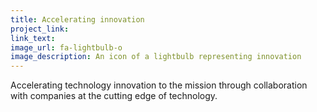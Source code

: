 ```yaml
---
title: Accelerating innovation
project_link:
link_text:
image_url: fa-lightbulb-o
image_description: An icon of a lightbulb representing innovation
---
```


Accelerating technology innovation to the mission through collaboration with companies at the cutting edge of technology.
